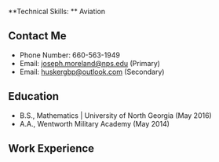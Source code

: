 **Technical Skills: ** Aviation
## Contact Me
- Phone Number: 660-563-1949
- Email: joseph.moreland@nps.edu (Primary)
- Email: huskergbp@outlook.com (Secondary)

## Education
- B.S., Mathematics | University of North Georgia (May 2016)
- A.A., Wentworth Military Academy (May 2014)

## Work Experience
